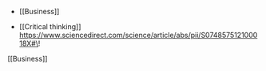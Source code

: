   - [[Business]]

  - [[Critical thinking]]
    https://www.sciencedirect.com/science/article/abs/pii/S074857512100018X#\!

[[Business]]
